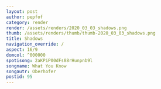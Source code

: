 ```yaml
---
layout: post
author: pepfof
category: render
render: /assets/renders/2020_03_03_shadows.png
thumb: /assets/renders/thumb/thumb-2020_03_03_shadows.png
title: Shadows
navigation_override: /
aspect: 16/9
domcol: ^000000
spotisong: 2aKPiP00dFs88rHunpnb9l
songname: What You Know
songautr: Oberhofer
postid: 95
---
```


<!--USER BEGIN 1-->

<!--USER END 1-->

<!--more-->
<!--USER BEGIN 2-->

<!--USER END 2-->

